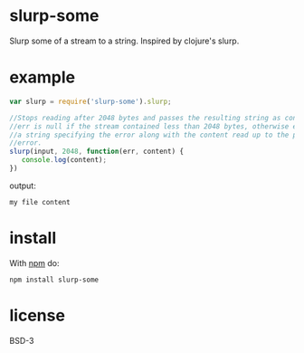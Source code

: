 # slurp-some
Slurp some of a stream to a string.  Inspired by clojure's slurp.

# example
``` js
var slurp = require('slurp-some').slurp;

//Stops reading after 2048 bytes and passes the resulting string as content.
//err is null if the stream contained less than 2048 bytes, otherwise err is
//a string specifying the error along with the content read up to the point of
//error.
slurp(input, 2048, function(err, content) {
   console.log(content);
})

```

output:

```
my file content
```


# install

With [npm](https://npmjs.org) do:

```
npm install slurp-some
```

# license

BSD-3
